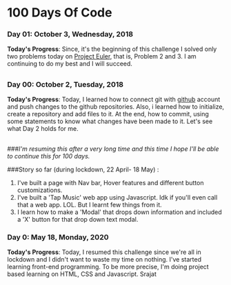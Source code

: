 # 100 Days Of Code 

### Day 01: October 3, Wednesday, 2018

**Today's Progress**: Since, it's the beginning of this challenge I solved only two problems today on [Project Euler](https://projecteuler.net/archives), that is, Problem 2 and 3. I am continuing to do my best and I will succeed.

##	

### Day 00: October 2, Tuesday, 2018

**Today's Progress**: Today, I learned how to connect git with [github](github.com) account and push changes to the github repositories. Also, i learned how to initialize, create a repository and add files to it. At the end, how to commit, using some statements to know what changes have been made to it. Let's see what Day 2 holds for me.
##
##

###*I'm resuming this after a very long time and this time I hope I'll be able to continue this for 100 days.*

###Story so far (during lockdown, 22 April- 18 May) :

1. I've built a page with Nav bar, Hover features and different button customizations.
2. I've built a 'Tap Music' web app using Javascript. Idk if you'll even call that a web app. LOL. But I learnt few things from it.
3. I learn how to make a 'Modal' that drops down information and included a 'X' button for that drop down text modal.

### Day 0: May 18, Monday, 2020

**Today's Progress**: Today, I resumed this challenge since we're all in lockdown and I didn't want to waste my time on nothing. I've started learning front-end programming. To be more precise, I'm doing project based learning on HTML, CSS and Javascript.
Srajat
